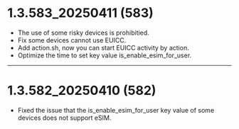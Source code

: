 # 1.3.583_20250411 (583)

- The use of some risky devices is prohibitied.
- Fix some devices cannot use EUICC.
- Add action.sh, now you can start EUICC activity by action.
- Optimize the time to set key value is_enable_esim_for_user.

---

# 1.3.582_20250410 (582)

- Fixed the issue that the is_enable_esim_for_user key value of some devices does not support eSIM.
